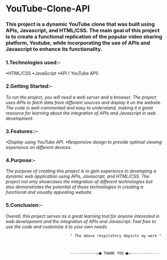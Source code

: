 # YouTube-Clone-API

<h3>This project is a dynamic YouTube clone that was built using APIs, Javascript, and HTML/CSS. The main goal of this project is to create a functional replication of the popular video sharing platform, Youtube, while incorporating the use of APIs and Javascript to enhance its functionality.</h3>


<h3>1.Technologies used:-</h3>
<p>
•HTML/CSS
•JavaScript
•API ( YouTube API)
</p>


<h3>2.Getting Started:-</h3>

*To run the project, you will need a web server and a browser. The project uses APIs to fetch data from different sources and display it on the website. The code is well-commented and easy to understand, making it a great resource for learning about the integration of APIs and Javascript in web development.*

<h3>3.Features::-</h3>

*•Display using YouTube API. 
•Responsive design to provide optimal viewing experience on different devices.*

<h3>4.Purpose:-</h3>

*The purpose of creating this project is to gain experience in developing a dynamic web application using APIs, Javascript, and HTML/CSS. The project not only showcases the integration of different technologies but also demonstrates the potential of these technologies in creating a functional and visually appealing website.*

<h3>5.Conclusion:-</h3>

*Overall, this project serves as a great learning tool for anyone interested in web development and the integration of APIs and Javascript. Feel free to use the code and customize it to your own needs.*





                                 " The above respiratory depicts my work "
                  
                  
                  
                                 ------------▷■ THANK YOU ■◁-------------
